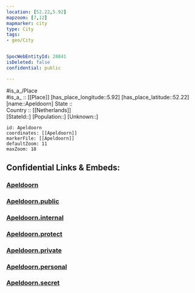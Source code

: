 ```yaml
---
location: [52.22,5.92] 
mapzoom: [7,12] 
mapmarker: city 
type: City
tags:
- geo/City


SpocWebEntityId: 28841
isDeleted: false
confidential: public

---
```

#is_a_/Place  
#is_a_ :: [[Place]] 
[has_place_longitude::5.92] 
[has_place_latitude::52.22] 
[name::Apeldoorn] 
State ::  
Country :: [[Netherlands]]  
[StateId::] 
[Population::] 
[Unknown::] 


```leaflet
id: Apeldoorn
coordinates: [[Apeldoorn]] 
markerFile: [[Apeldoorn]] 
defaultZoom: 11 
maxZoom: 18
```


## Confidential Links & Embeds: 

### [Apeldoorn](/_Standards/Earth/Continent/Europe/Europe~West/Netherlands/Provinces~Netherlands/Gelderland/City/Apeldoorn.md) 

### [Apeldoorn.public](/_public/Earth/Continent/Europe/Europe~West/Netherlands/Provinces~Netherlands/Gelderland/City/Apeldoorn.public.md) 

### [Apeldoorn.internal](/_internal/Earth/Continent/Europe/Europe~West/Netherlands/Provinces~Netherlands/Gelderland/City/Apeldoorn.internal.md) 

### [Apeldoorn.protect](/_protect/Earth/Continent/Europe/Europe~West/Netherlands/Provinces~Netherlands/Gelderland/City/Apeldoorn.protect.md) 

### [Apeldoorn.private](/_private/Earth/Continent/Europe/Europe~West/Netherlands/Provinces~Netherlands/Gelderland/City/Apeldoorn.private.md) 

### [Apeldoorn.personal](/_personal/Earth/Continent/Europe/Europe~West/Netherlands/Provinces~Netherlands/Gelderland/City/Apeldoorn.personal.md) 

### [Apeldoorn.secret](/_secret/Earth/Continent/Europe/Europe~West/Netherlands/Provinces~Netherlands/Gelderland/City/Apeldoorn.secret.md)

